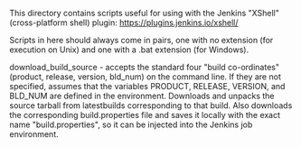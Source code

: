 This directory contains scripts useful for using with the Jenkins "XShell"
(cross-platform shell) plugin: https://plugins.jenkins.io/xshell/

Scripts in here should always come in pairs, one with no extension (for
execution on Unix) and one with a .bat extension (for Windows).

download_build_source - accepts the standard four "build co-ordinates"
(product, release, version, bld_num) on the command line. If they are not
specified, assumes that the variables PRODUCT, RELEASE, VERSION, and BLD_NUM
are defined in the environment. Downloads and unpacks the source tarball
from latestbuilds corresponding to that build. Also downloads the
corresponding build.properties file and saves it locally with the exact name
"build.properties", so it can be injected into the Jenkins job environment.
